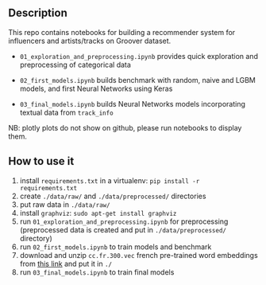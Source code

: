 ## Description

This repo contains notebooks for building a recommender system for influencers and artists/tracks on Groover dataset.

* `01_exploration_and_preprocessing.ipynb` provides quick exploration and preprocessing of categorical data

* `02_first_models.ipynb` builds benchmark with random, naive and LGBM models, and first Neural Networks using Keras

* `03_final_models.ipynb` builds Neural Networks models incorporating textual data from `track_info`

NB: plotly plots do not show on github, please run notebooks to display them.


## How to use it

1. install `requirements.txt` in a virtualenv: `pip install -r requirements.txt`
2. create `./data/raw/` and `./data/preprocessed/` directories
3. put raw data in `./data/raw/`
4. install `graphviz`: `sudo apt-get install graphviz`
5. run `01_exploration_and_preprocessing.ipynb` for preprocessing (preprocessed data is created and put in `./data/preprocessed/` directory)
6. run `02_first_models.ipynb` to train models and benchmark
7. download and unzip `cc.fr.300.vec` french pre-trained word embeddings from [this link](https://dl.fbaipublicfiles.com/fasttext/vectors-crawl/cc.fr.300.vec.gz) and put it in `./`
8. run `03_final_models.ipynb` to train final models
